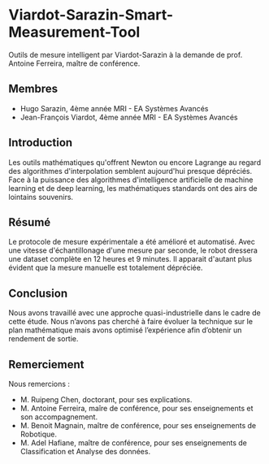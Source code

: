 # Viardot-Sarazin-Smart-Measurement-Tool
Outils de mesure intelligent par Viardot-Sarazin
à la demande de prof. Antoine Ferreira, maître de conférence.

## Membres
- Hugo Sarazin, 4ème année MRI - EA Systèmes Avancés
- Jean-François Viardot, 4ème année MRI - EA Systèmes Avancés

## Introduction
Les outils mathématiques qu'offrent Newton ou encore Lagrange au regard des algorithmes d'interpolation semblent aujourd'hui presque dépréciés. Face à la puissance des algorithmes d'intelligence artificielle de machine learning et de deep learning, les mathématiques standards ont des airs de lointains souvenirs.

## Résumé
Le protocole de mesure expérimentale a été amélioré et automatisé. Avec une vitesse d'échantillonage d'une mesure par seconde, le robot dressera une dataset complète en 12 heures et 9 minutes. Il apparait d'autant plus évident que la mesure manuelle est totalement dépréciée.

## Conclusion
Nous avons travaillé avec une approche quasi-industrielle dans le cadre de cette étude. Nous n’avons pas cherché à faire évoluer la technique sur le plan mathématique mais avons optimisé l’expérience afin d’obtenir un rendement de sortie.

## Remerciement
Nous remercions :
 - M. Ruipeng Chen, doctorant, pour ses explications.
 - M. Antoine Ferreira, maîre de conférence, pour ses enseignements et son accompagnement.
 - M. Benoit Magnain, maître de conférence, pour ses enseignements de Robotique.
 - M. Adel Hafiane, maître de conférence, pour ses enseignements de Classification et Analyse des données.
